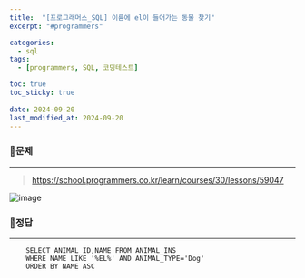 ```yaml
---
title:  "[프로그래머스_SQL] 이름에 el이 들어가는 동물 찾기"
excerpt: "#programmers"

categories:
  - sql
tags:
  - [programmers, SQL, 코딩테스트]

toc: true
toc_sticky: true
 
date: 2024-09-20
last_modified_at: 2024-09-20
---
```


### 📜문제
-----
> <https://school.programmers.co.kr/learn/courses/30/lessons/59047>  

![image](https://github.com/user-attachments/assets/ec53cf7b-3029-47e7-9719-e55394a03575)
  

### 📜정답
-----
```
    SELECT ANIMAL_ID,NAME FROM ANIMAL_INS 
    WHERE NAME LIKE '%EL%' AND ANIMAL_TYPE='Dog'
    ORDER BY NAME ASC
```


